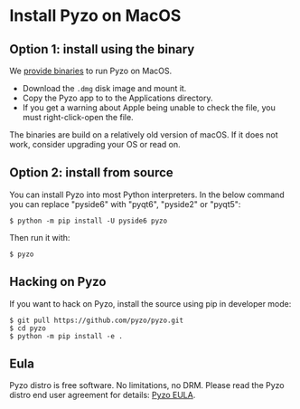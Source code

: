 # Install Pyzo on MacOS


## Option 1: install using the binary

We [provide binaries](https://github.com/pyzo/pyzo/releases) to run Pyzo on MacOS.

* Download the `.dmg` disk image and mount it.
* Copy the Pyzo app to to the Applications directory.
* If you get a warning about Apple being unable to check the file, you must right-click-open the file.

The binaries are build on a relatively old version of macOS. If it does
not work, consider upgrading your OS or read on.


## Option 2: install from source

You can install Pyzo into most Python interpreters.
In the below command you can replace "pyside6" with "pyqt6", "pyside2" or "pyqt5":
```
$ python -m pip install -U pyside6 pyzo
```
Then run it with:
```
$ pyzo
```


## Hacking on Pyzo

If you want to hack on Pyzo, install the source using pip in developer mode:
```
$ git pull https://github.com/pyzo/pyzo.git
$ cd pyzo
$ python -m pip install -e .
```


## Eula

Pyzo distro is free software. No limitations, no DRM. Please read the Pyzo
distro end user agreement for details: [Pyzo EULA](pyzo_eula.txt).
